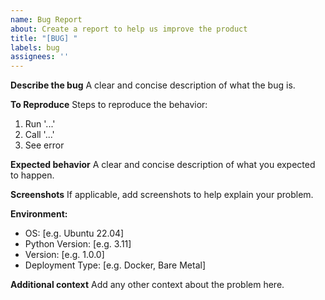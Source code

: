 ```yaml
---
name: Bug Report
about: Create a report to help us improve the product
title: "[BUG] "
labels: bug
assignees: ''
---
```


**Describe the bug**
A clear and concise description of what the bug is.

**To Reproduce**
Steps to reproduce the behavior:
1. Run '...'
2. Call '...'
3. See error

**Expected behavior**
A clear and concise description of what you expected to happen.

**Screenshots**
If applicable, add screenshots to help explain your problem.

**Environment:**
 - OS: [e.g. Ubuntu 22.04]
 - Python Version: [e.g. 3.11]
 - Version: [e.g. 1.0.0]
 - Deployment Type: [e.g. Docker, Bare Metal]

**Additional context**
Add any other context about the problem here.
